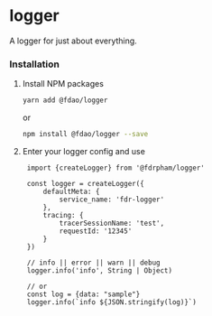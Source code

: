 # logger
A logger for just about everything.



### Installation

1. Install NPM packages
   ```sh
   yarn add @fdao/logger
   ```
   or

    ```sh
   npm install @fdao/logger --save
   ```

2. Enter your logger config and use

   ```JS
    import {createLogger} from '@fdrpham/logger'

    const logger = createLogger({
        defaultMeta: {
            service_name: 'fdr-logger'
        },
        tracing: {
            tracerSessionName: 'test',
            requestId: '12345'
        }
    })

    // info || error || warn || debug
    logger.info('info', String | Object)
    
    // or
    const log = {data: "sample"}
    logger.info(`info ${JSON.stringify(log)}`)

   ```